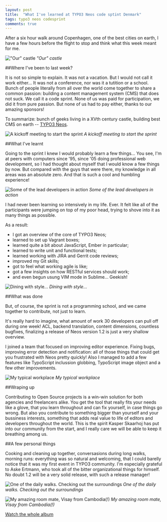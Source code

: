 ```yaml
---
layout: post
title:  "What I've learned at TYPO3 Neos code sptint Denmark"
tags: typo3 neos codesprint
comments: true
---
```


After a six hour walk around Copenhagen, one of the best cities on earth, I have a few hours before the flight to stop and think what this week meant for me.

!["Our" castle](/assets/castle.jpg)
*"Our" castle*

##Where I've been to last week?

It is not so simple to explain. It was not a vacation. But I would not call it work either... It was not a conference, nor was it a tutition or a school.
Bunch of people literally from all over the world come together to share a common passion: building a content management system (CMS) that does not suck. We call it a code sprint.
None of us was paid for participation, we did it from pure passion. But none of us had to pay either, thanks to our amazing sponsors!

To summarize: bunch of geeks living in a XVth century castle, building best CMS on earth -- [TYPO3 Neos](http://neos.typo3.org).

![A kickoff meeting to start the sprint](/assets/kickoff.jpg)
*A kickoff meeting to start the sprint*

##What I've learnt

Going to the sprint I knew I would probably learn a few things... You see, I'm at peers with computers since '95, since '05 doing professional web development, so I had thought about myself that I would know a few things by now. But compared with the guys that were there, my knowledge in all areas was an absolute zero. And that is such a cool and humbling experience!

![Some of the lead developers in action](/assets/core.jpg)
*Some of the lead developers in action*

I had never been learning so intensively in my life. Ever.
It felt like all of the participants were jumping on top of my poor head, trying to shove into it as many things as possible.

As a result:

* I got an overview of the core of TYPO3 Neos;
* learned to set up Vagrant boxes;
* learned quite a bit about JavaScript, Ember in particular;
* learned to write unit and functional tests;
* learned working with JIRA and Gerrit code reviews;
* improved my Git skills;
* got to feel what working agile is like;
* got a few insights on how RESTful services should work;
* and even begun usung VIM mode in Sublime... Geekish!

![Dining with style...](/assets/dine.jpg)
*Dining with style...*

##What was done

But, of course, the sprint is not a programming school, and we came together to contribute, not just to learn.

It's really hard to imagine, what amount of work 30 developers can pull off during one week! ACL, backend translation, content dimensions, countless bugfixes, finalizing a release of Neos version 1.2 is just a very shallow overview.

I joined a team that focused on improving editor experience. Fixing bugs, improving error detection and notification: all of those things that could get you frustrated with Neos pretty quickly!
Also I managed to add a few features like TypoScript inclussion globbing, TypoScript image object and a few other improvements.

![My typical workplace](/assets/workplace.jpg)
*My typical workplace*

##Wraping up

Contributing to Open Source projects is a win-win solution for both agencies and freelancers alike. You get the tool that really fits your needs like a glove, that you learn throughout and can fix yourself, in case things go wrong. But also you contribute to something bigger than yourself and your bussiness interests, something that adds real value to life of editors and developers throughout the world. This is the spirit Kasper Skaarhoj has put into our community from the start, and I really care we will be able to keep it breathing among us.


##A few personal things

Cooking and cleaning up together, conversasions during long walks, morning runs: everything was so natural and welcoming, that I could barelly notice that it was my first event in TYPO3 community. I'm especially grateful to Aske Ertmann, who took all of the bitter organizational things for himself. No doubt 1.2 will be a very solid release, with such a release manager!

![One of the daily walks. Checking out the surroundings](/assets/surroundings.jpg)
*One of the daily walks. Checking out the surroundings*

![My amazing room mate, Visay from Cambodia(!)](/assets/visay.jpg)
*My amazing room mate, Visay from Cambodia(!)*

[Watch the whole album](https://plus.google.com/photos/111842839438389408798/albums/6064058344696631249)

